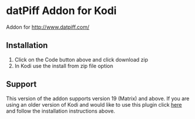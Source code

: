 # datPiff Addon for Kodi

Addon for http://www.datpiff.com/

## Installation

1. Click on the Code button above and click download zip
2. In Kodi use the install from zip file option

## Support

This version of the addon supports version 19 (Matrix) and above. If you are using an older version of Kodi and would like to use this plugin click [here](https://github.com/michaelfdeberry/plugin.audio.datpiff/tree/prematrix) and follow the installation instructions above.
